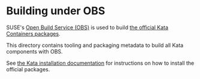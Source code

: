 # Building under OBS

SUSE's [Open Build Service (OBS)](https://openbuildservice.org) is used to
build [the official Kata Containers packages](https://build.opensuse.org/project/subprojects/home:katacontainers).

This directory contains tooling and packaging metadata to build all Kata
components with OBS.

See
[the Kata installation documentation](https://github.com/kata-containers/documentation/blob/master/install/README.md)
for instructions on how to install the official packages.
